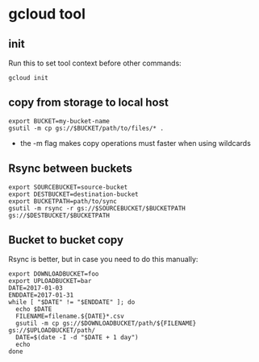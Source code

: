 # gcloud tool

## init

Run this to set tool context before other commands:

    gcloud init

## copy from storage to local host

    export BUCKET=my-bucket-name
    gsutil -m cp gs://$BUCKET/path/to/files/* .

* the -m flag makes copy operations must faster when using wildcards


## Rsync between buckets

```
export SOURCEBUCKET=source-bucket
export DESTBUCKET=destination-bucket
export BUCKETPATH=path/to/sync
gsutil -m rsync -r gs://$SOURCEBUCKET/$BUCKETPATH gs://$DESTBUCKET/$BUCKETPATH
```

## Bucket to bucket copy

Rsync is better, but in case you need to do this manually:

```
export DOWNLOADBUCKET=foo
export UPLOADBUCKET=bar
DATE=2017-01-03
ENDDATE=2017-01-31
while [ "$DATE" != "$ENDDATE" ]; do 
  echo $DATE
  FILENAME=filename.${DATE}*.csv
  gsutil -m cp gs://$DOWNLOADBUCKET/path/${FILENAME} gs://$UPLOADBUCKET/path/
  DATE=$(date -I -d "$DATE + 1 day")
  echo
done
```
